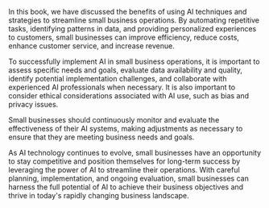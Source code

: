 
In this book, we have discussed the benefits of using AI techniques and strategies to streamline small business operations. By automating repetitive tasks, identifying patterns in data, and providing personalized experiences to customers, small businesses can improve efficiency, reduce costs, enhance customer service, and increase revenue.

To successfully implement AI in small business operations, it is important to assess specific needs and goals, evaluate data availability and quality, identify potential implementation challenges, and collaborate with experienced AI professionals when necessary. It is also important to consider ethical considerations associated with AI use, such as bias and privacy issues.

Small businesses should continuously monitor and evaluate the effectiveness of their AI systems, making adjustments as necessary to ensure that they are meeting business needs and goals.

As AI technology continues to evolve, small businesses have an opportunity to stay competitive and position themselves for long-term success by leveraging the power of AI to streamline their operations. With careful planning, implementation, and ongoing evaluation, small businesses can harness the full potential of AI to achieve their business objectives and thrive in today's rapidly changing business landscape.
